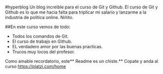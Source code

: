 #hyperblog
Un blog increible para el curso de Git y Github.
El curso de Git y Github es lo que me hacia falta para triplicar mi salario y lanzarme a la industria de politica online.
Niñito.

##En este curso vemos de todo:
- Todos los comandos de Git.
- El curso de trabajo en Github.
- EL verdadero amor por las buenas practicas.
- Trucos muy locos del profesor.

Como amable recordatorio, este** Readme es un chiste.** Copate y anda al curso https://platzi.com/home